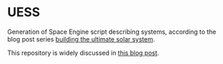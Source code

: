 # UESS

Generation of Space Engine script describing systems, according to the blog post series
[building the ultimate solar system](https://planetplanet.net/2014/05/13/building-the-ultimate-solar-system/).

This repository is widely discussed in [this blog post](https://lucas.bourneuf.net/blog/uess).
